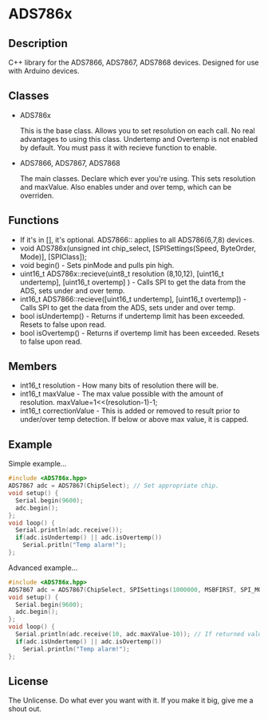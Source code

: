 # ADS786x

## Description

C++ library for the ADS7866, ADS7867, ADS7868 devices. Designed for use with Arduino devices.

## Classes

- ADS786x

    This is the base class. Allows you to set resolution on each call. No real advantages to using this class.
	Undertemp and Overtemp is not enabled by default. You must pass it with recieve function to enable.
	

- ADS7866, ADS7867, ADS7868

    The main classes. Declare which ever you're using. This sets resolution and maxValue. Also enables under and over temp, which can be overriden.
	

## Functions
- If it's in [], it's optional. ADS7866:: applies to all ADS786(6,7,8) devices.
- void ADS786x(unsigned int chip_select, [SPISettings(Speed, ByteOrder, Mode)], [SPIClass]);
- void begin() - Sets pinMode and pulls pin high.
- uint16_t ADS786x::recieve(uint8_t resolution (8,10,12), [uint16_t undertemp], [uint16_t overtemp] ) - Calls SPI to get the data from the ADS, sets under and over temp.
- int16_t ADS7866::recieve([uint16_t undertemp], [uint16_t overtemp]) - Calls SPI to get the data from the ADS, sets under and over temp.
- bool isUndertemp() - Returns if undertemp limit has been exceeded. Resets to false upon read.
- bool isOvertemp() - Returns if overtemp limit has been exceeded. Resets to false upon read.


## Members

- int16_t resolution - How many bits of resolution there will be.
- int16_t maxValue - The max value possible with the amount of resolution. maxValue=1<<(resolution-1)-1;	
- int16_t correctionValue - This is added or removed to result prior to under/over temp detection. If below or above max value, it is capped.

## Example

Simple example...

```C++
#include <ADS786x.hpp>
ADS7867 adc = ADS7867(ChipSelect); // Set appropriate chip.
void setup() {
  Serial.begin(9600);
  adc.begin();
};
void loop() {
  Serial.println(adc.receive());
  if(adc.isUndertemp() || adc.isOvertemp())
    Serial.pritln("Temp alarm!");
};
```

Advanced example...

```C++
#include <ADS786x.hpp>
ADS7867 adc = ADS7867(ChipSelect, SPISettings(1000000, MSBFIRST, SPI_MODE3), SPI); // Set appropriate chip. Good if you have multiple SPI ports.
void setup() {
  Serial.begin(9600);
  adc.begin();
};
void loop() {
  Serial.println(adc.receive(10, adc.maxValue-10)); // If returned value is below 10 or above maxValue-10, it will set appropriate alarm.
  if(adc.isUndertemp() || adc.isOvertemp())
    Serial.println("Temp alarm!");
};
```

## License

The Unlicense. Do what ever you want with it. If you make it big, give me a shout out.
